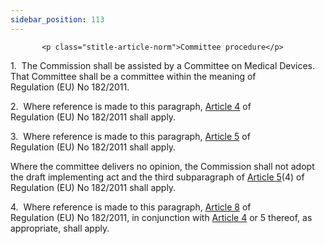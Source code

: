 ```yaml
---
sidebar_position: 113
---
```

           <p class="stitle-article-norm">Committee procedure</p>
   <p class="norm">1.&nbsp;&nbsp;The Commission shall be assisted by a 
Committee on Medical Devices. That Committee shall be a committee within
 the meaning of Regulation&nbsp;(EU)&nbsp;No&nbsp;182/2011.</p>
   <p class="norm">2.&nbsp;&nbsp;Where reference is made to this 
paragraph, <a href='../CHAPTER I/Article 4 - Regulatory status of products'> Article 4</a> of Regulation&nbsp;(EU)&nbsp;No&nbsp;182/2011 
shall apply.</p>
   <p class="norm">3.&nbsp;&nbsp;Where reference is made to this 
paragraph, <a href='../CHAPTER II/Article 5 - Placing on the market and putting into service'> Article 5</a> of Regulation&nbsp;(EU)&nbsp;No&nbsp;182/2011 
shall apply.</p>
   <p class="norm">Where the committee delivers no opinion, the 
Commission shall not adopt the draft implementing act and the third 
subparagraph&nbsp;of <a href='../CHAPTER II/Article 5 - Placing on the market and putting into service'> Article 5</a>(4) of 
Regulation&nbsp;(EU)&nbsp;No&nbsp;182/2011 shall apply.</p>
   <p class="norm">4.&nbsp;&nbsp;Where reference is made to this 
paragraph, <a href='../CHAPTER II/Article 8 - Use of harmonised standards'> Article 8</a> of Regulation&nbsp;(EU)&nbsp;No&nbsp;182/2011,
 in conjunction with <a href='../CHAPTER I/Article 4 - Regulatory status of products'> Article 4</a> or 5 thereof, as appropriate, shall 
apply.</p>
